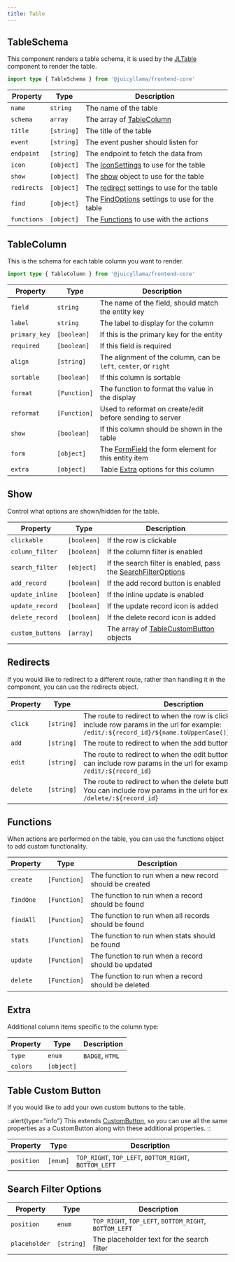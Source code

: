 ```yaml
---
title: Table
---
```


## TableSchema

This component renders a table schema, it is used by the [JLTable](../components/2.common/table.md) component to render the table.

```ts
import type { TableSchema } from '@juicyllama/frontend-core'
```

| Property    | Type       | Description                                                                               |
| ----------- | ---------- | ----------------------------------------------------------------------------------------- |
| `name`      | `string`   | The name of the table                                                                     |
| `schema`    | `array`    | The array of [TableColumn](#tablecolumn)                                                  |
| `title`     | `[string]` | The title of the table                                                                    |
| `event`     | `[string]` | The event pusher should listen for                                                        |
| `endpoint`  | `[string]` | The endpoint to fetch the data from                                                       |
| `icon`      | `[object]` | The [IconSettings](common.md/#icon-settings) to use for the table |
| `show`      | `[object]` | The [show](#show) object to use for the table                                             |
| `redirects` | `[object]` | The [redirect](#redirects) settings to use for the table                                  |
| `find`      | `[object]` | The [FindOptions](common.md/#findoptions) settings to use for the table                      |
| `functions` | `[object]` | The [Functions](#functions) to use with the actions                                       |

## TableColumn

This is the schema for each table column you want to render.

```ts
import type { TableColumn } from '@juicyllama/frontend-core'
```

| Property      | Type         | Description                                                                                       |
| ------------- | ------------ | ------------------------------------------------------------------------------------------------- |
| `field`       | `string`     | The name of the field, should match the entity key                                                |
| `label`       | `string`     | The label to display for the column                                                               |
| `primary_key` | `[boolean]`  | If this is the primary key for the entity                                                         |
| `required`    | `[boolean]`  | If this field is required                                                                         |
| `align`       | `[string]`   | The alignment of the column, can be `left`, `center`, or `right`                                  |
| `sortable`    | `[boolean]`  | If this column is sortable                                                                        |
| `format`      | `[Function]` | The function to format the value in the display                                                   |
| `reformat`    | `[Function]` | Used to reformat on create/edit before sending to server                                          |
| `show`        | `[boolean]`  | If this column should be shown in the table                                                       |
| `form`        | `[object]`   | The [FormField](form.md#formfield) the form element for this entity item |
| `extra`       | `[object]`   | Table [Extra](#extra) options for this column                                                     |

## Show

Control what options are shown/hidden for the table.

| Property         | Type        | Description                                                                             |
| ---------------- | ----------- | --------------------------------------------------------------------------------------- |
| `clickable`      | `[boolean]` | If the row is clickable                                                                 |
| `column_filter`  | `[boolean]` | If the column filter is enabled                                                         |
| `search_filter`  | `[object]`  | If the search filter is enabled, pass the [SearchFilterOptions](#search-filter-options) |
| `add_record`     | `[boolean]` | If the add record button is enabled                                                     |
| `update_inline`  | `[boolean]` | If the inline update is enabled                                                         |
| `update_record`  | `[boolean]` | If the update record icon is added                                                      |
| `delete_record`  | `[boolean]` | If the delete record icon is added                                                      |
| `custom_buttons` | `[array]`   | The array of [TableCustomButton](#table-custom-button) objects                          |

## Redirects

If you would like to redirect to a different route, rather than handling it in the component, you can use the redirects object.

| Property | Type       | Description                                                                                                                                                     |
| -------- | ---------- | --------------------------------------------------------------------------------------------------------------------------------------------------------------- |
| `click`  | `[string]` | The route to redirect to when the row is clicked. You can include row params in the url for example: `/edit/:${record_id}/${name.toUpperCase()}/${description}` |
| `add`    | `[string]` | The route to redirect to when the add button is clicked                                                                                                         |
| `edit`   | `[string]` | The route to redirect to when the edit button is clicked. You can include row params in the url for example: `/edit/:${record_id}`                              |
| `delete` | `[string]` | The route to redirect to when the delete button is clicked. You can include row params in the url for example: `/delete/:${record_id}`                          |

## Functions

When actions are performed on the table, you can use the functions object to add custom functionality.

| Property  | Type         | Description                                             |
| --------- | ------------ | ------------------------------------------------------- |
| `create`  | `[Function]` | The function to run when a new record should be created |
| `findOne` | `[Function]` | The function to run when a record should be found       |
| `findAll` | `[Function]` | The function to run when all records should be found    |
| `stats`   | `[Function]` | The function to run when stats should be found          |
| `update`  | `[Function]` | The function to run when a record should be updated     |
| `delete`  | `[Function]` | The function to run when a record should be deleted     |

## Extra

Additional column items specific to the column type:

| Property | Type       | Description     |
| -------- | ---------- | --------------- |
| `type`   | `enum`     | `BADGE`, `HTML` |
| `colors` | `[object]` |                 |

## Table Custom Button

If you would like to add your own custom buttons to the table.

::alert{type="info"}
This extends [CustomButton](common.md#custom-button), so you can use all the same properties as a CustomButton along with these additional properties.
::

| Property   | Type     | Description                                            |
| ---------- | -------- | ------------------------------------------------------ |
| `position` | `[enum]` | `TOP_RIGHT`, `TOP_LEFT`, `BOTTOM_RIGHT`, `BOTTOM_LEFT` |

## Search Filter Options

| Property      | Type       | Description                                            |
| ------------- | ---------- | ------------------------------------------------------ |
| `position`    | `enum`     | `TOP_RIGHT`, `TOP_LEFT`, `BOTTOM_RIGHT`, `BOTTOM_LEFT` |
| `placeholder` | `[string]` | The placeholder text for the search filter             |
